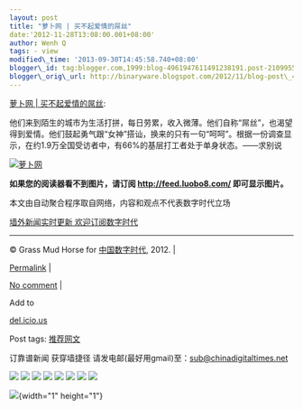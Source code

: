 ```yaml
--- 
layout: post 
title: "萝卜网 | 买不起爱情的屌丝" 
date:'2012-11-28T13:08:00.001+08:00' 
author: Wenh Q
tags: - view
modified\_time: '2013-09-30T14:45:58.740+08:00' 
blogger\_id: tag:blogger.com,1999:blog-4961947611491238191.post-210995535966050628
blogger\_orig\_url: http://binaryware.blogspot.com/2012/11/blog-post\_4427.html
--- 
```

[萝卜网
|
买不起爱情的屌丝](http://feedproxy.google.com/~r/chinagfwblog/~3/SXCTzTmgEC0/):



他们来到陌生的城市为生活打拼，每日劳累，收入微薄。他们自称“屌丝”，也渴望得到爱情。他们鼓起勇气跟“女神”搭讪，换来的只有一句“呵呵”。根据一份调查显示，在约1.9万全国受访者中，有66%的基层打工者处于单身状态。——求别说

[![萝卜网](http://hu.luo.bo/files/2012/11/23/1dc936ffe017f7523a60bd6dc4d321ac.jpg "萝卜网")](http://hu.luo.bo/files/2012/11/23/1dc936ffe017f7523a60bd6dc4d321ac.jpg "萝卜网")

**如果您的阅读器看不到图片，请订阅 <http://feed.luobo8.com/>
即可显示图片。**

本文由自动聚合程序取自网络，内容和观点不代表数字时代立场



[墙外新闻实时更新 欢迎订阅数字时代](http://eepurl.com/msuvD)


















------------------------------------------------------------------------

© Grass Mud Horse for [中国数字时代](https://mycdtweb.info/chinese),
2012. |

[Permalink](https://mycdtweb.info/chinese/2012/11/%e8%90%9d%e5%8d%9c%e7%bd%91-%e4%b9%b0%e4%b8%8d%e8%b5%b7%e7%88%b1%e6%83%85%e7%9a%84%e5%b1%8c%e4%b8%9d/)
|

[No
comment](https://mycdtweb.info/chinese/2012/11/%e8%90%9d%e5%8d%9c%e7%bd%91-%e4%b9%b0%e4%b8%8d%e8%b5%b7%e7%88%b1%e6%83%85%e7%9a%84%e5%b1%8c%e4%b8%9d/#comments)
|

Add to

[del.icio.us](http://del.icio.us/post?url=https://mycdtweb.info/chinese/2012/11/%e8%90%9d%e5%8d%9c%e7%bd%91-%e4%b9%b0%e4%b8%8d%e8%b5%b7%e7%88%b1%e6%83%85%e7%9a%84%e5%b1%8c%e4%b8%9d/&title=%E8%90%9D%E5%8D%9C%E7%BD%91%20%7C%20%E4%B9%B0%E4%B8%8D%E8%B5%B7%E7%88%B1%E6%83%85%E7%9A%84%E5%B1%8C%E4%B8%9D)





Post tags:
[推荐网文](https://mycdtweb.info/chinese/tag/%e6%8e%a8%e8%8d%90%e7%bd%91%e6%96%87/?category=10466)



订靠谱新闻 获穿墙捷径
请发电邮(最好用gmail)至：sub@chinadigitaltimes.net







<div>

[![](http://feeds.feedburner.com/~ff/chinagfwblog?d=yIl2AUoC8zA)](http://feeds.feedburner.com/~ff/chinagfwblog?a=SXCTzTmgEC0:eBBSUaf4bJs:yIl2AUoC8zA)
[![](http://feeds.feedburner.com/~ff/chinagfwblog?i=SXCTzTmgEC0:eBBSUaf4bJs:-BTjWOF_DHI)](http://feeds.feedburner.com/~ff/chinagfwblog?a=SXCTzTmgEC0:eBBSUaf4bJs:-BTjWOF_DHI)
[![](http://feeds.feedburner.com/~ff/chinagfwblog?i=SXCTzTmgEC0:eBBSUaf4bJs:F7zBnMyn0Lo)](http://feeds.feedburner.com/~ff/chinagfwblog?a=SXCTzTmgEC0:eBBSUaf4bJs:F7zBnMyn0Lo)
[![](http://feeds.feedburner.com/~ff/chinagfwblog?i=SXCTzTmgEC0:eBBSUaf4bJs:V_sGLiPBpWU)](http://feeds.feedburner.com/~ff/chinagfwblog?a=SXCTzTmgEC0:eBBSUaf4bJs:V_sGLiPBpWU)
[![](http://feeds.feedburner.com/~ff/chinagfwblog?d=qj6IDK7rITs)](http://feeds.feedburner.com/~ff/chinagfwblog?a=SXCTzTmgEC0:eBBSUaf4bJs:qj6IDK7rITs)
[![](http://feeds.feedburner.com/~ff/chinagfwblog?d=l6gmwiTKsz0)](http://feeds.feedburner.com/~ff/chinagfwblog?a=SXCTzTmgEC0:eBBSUaf4bJs:l6gmwiTKsz0)
[![](http://feeds.feedburner.com/~ff/chinagfwblog?i=SXCTzTmgEC0:eBBSUaf4bJs:gIN9vFwOqvQ)](http://feeds.feedburner.com/~ff/chinagfwblog?a=SXCTzTmgEC0:eBBSUaf4bJs:gIN9vFwOqvQ)
[![](http://feeds.feedburner.com/~ff/chinagfwblog?d=TzevzKxY174)](http://feeds.feedburner.com/~ff/chinagfwblog?a=SXCTzTmgEC0:eBBSUaf4bJs:TzevzKxY174)

</div>

![](http://feeds.feedburner.com/~r/chinagfwblog/~4/SXCTzTmgEC0){width="1"
height="1"}
